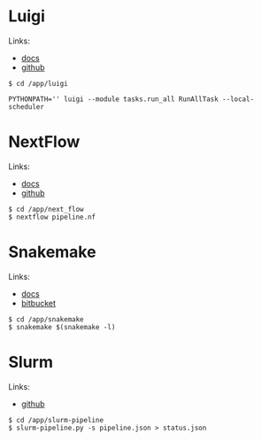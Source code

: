 # Luigi

Links:
* [docs](https://luigi.readthedocs.io/en/latest/index.html)
* [github](https://github.com/spotify/luigi)

```
$ cd /app/luigi

PYTHONPATH='' luigi --module tasks.run_all RunAllTask --local-scheduler
```

# NextFlow

Links:
* [docs](https://www.nextflow.io/docs/latest/index.html)
* [github](https://github.com/nextflow-io/nextflow)

```
$ cd /app/next_flow
$ nextflow pipeline.nf
```

# Snakemake

Links:
* [docs](https://snakemake.readthedocs.io/en/stable/)
* [bitbucket](https://bitbucket.org/snakemake/snakemake/src)

```
$ cd /app/snakemake
$ snakemake $(snakemake -l)
```

# Slurm

Links:
* [github](https://github.com/acorg/slurm-pipeline)

```
$ cd /app/slurm-pipeline
$ slurm-pipeline.py -s pipeline.json > status.json
```
